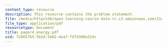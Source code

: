 ```yaml
---
content_type: resource
description: This resource contains the problem statement.
file: /media/https%3A/open-learning-course-data-rc.s3.amazonaws.com/21w-732-2-introduction-to-technical-communication-ethics-in-science-and-technology-fall-2006/f2b657b55b2d5e824ea7fd7d380e314c_paper4_energy.pdf
file_type: application/pdf
resourcetype: Document
title: paper4_energy.pdf
uid: f2b657b5-5b2d-5e82-4ea7-fd7d380e314c
---
```

